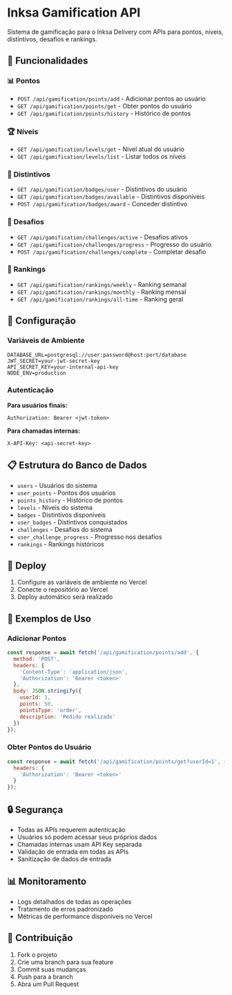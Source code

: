 # Inksa Gamification API

Sistema de gamificação para o Inksa Delivery com APIs para pontos, níveis, distintivos, desafios e rankings.

## 🚀 Funcionalidades

### 📊 **Pontos**
- `POST /api/gamification/points/add` - Adicionar pontos ao usuário
- `GET /api/gamification/points/get` - Obter pontos do usuário
- `GET /api/gamification/points/history` - Histórico de pontos

### 🏆 **Níveis**
- `GET /api/gamification/levels/get` - Nível atual do usuário
- `GET /api/gamification/levels/list` - Listar todos os níveis

### 🏅 **Distintivos**
- `GET /api/gamification/badges/user` - Distintivos do usuário
- `GET /api/gamification/badges/available` - Distintivos disponíveis
- `POST /api/gamification/badges/award` - Conceder distintivo

### 🎯 **Desafios**
- `GET /api/gamification/challenges/active` - Desafios ativos
- `GET /api/gamification/challenges/progress` - Progresso do usuário
- `POST /api/gamification/challenges/complete` - Completar desafio

### 🏅 **Rankings**
- `GET /api/gamification/rankings/weekly` - Ranking semanal
- `GET /api/gamification/rankings/monthly` - Ranking mensal
- `GET /api/gamification/rankings/all-time` - Ranking geral

## 🔧 Configuração

### Variáveis de Ambiente

```env
DATABASE_URL=postgresql://user:password@host:port/database
JWT_SECRET=your-jwt-secret-key
API_SECRET_KEY=your-internal-api-key
NODE_ENV=production
```

### Autenticação

**Para usuários finais:**
```
Authorization: Bearer <jwt-token>
```

**Para chamadas internas:**
```
X-API-Key: <api-secret-key>
```

## 📋 Estrutura do Banco de Dados

- `users` - Usuários do sistema
- `user_points` - Pontos dos usuários
- `points_history` - Histórico de pontos
- `levels` - Níveis do sistema
- `badges` - Distintivos disponíveis
- `user_badges` - Distintivos conquistados
- `challenges` - Desafios do sistema
- `user_challenge_progress` - Progresso nos desafios
- `rankings` - Rankings históricos

## 🚀 Deploy

1. Configure as variáveis de ambiente no Vercel
2. Conecte o repositório ao Vercel
3. Deploy automático será realizado

## 📖 Exemplos de Uso

### Adicionar Pontos
```javascript
const response = await fetch('/api/gamification/points/add', {
  method: 'POST',
  headers: {
    'Content-Type': 'application/json',
    'Authorization': 'Bearer <token>'
  },
  body: JSON.stringify({
    userId: 1,
    points: 50,
    pointsType: 'order',
    description: 'Pedido realizado'
  })
});
```

### Obter Pontos do Usuário
```javascript
const response = await fetch('/api/gamification/points/get?userId=1', {
  headers: {
    'Authorization': 'Bearer <token>'
  }
});
```

## 🔒 Segurança

- Todas as APIs requerem autenticação
- Usuários só podem acessar seus próprios dados
- Chamadas internas usam API Key separada
- Validação de entrada em todas as APIs
- Sanitização de dados de entrada

## 📊 Monitoramento

- Logs detalhados de todas as operações
- Tratamento de erros padronizado
- Métricas de performance disponíveis no Vercel

## 🤝 Contribuição

1. Fork o projeto
2. Crie uma branch para sua feature
3. Commit suas mudanças
4. Push para a branch
5. Abra um Pull Request

